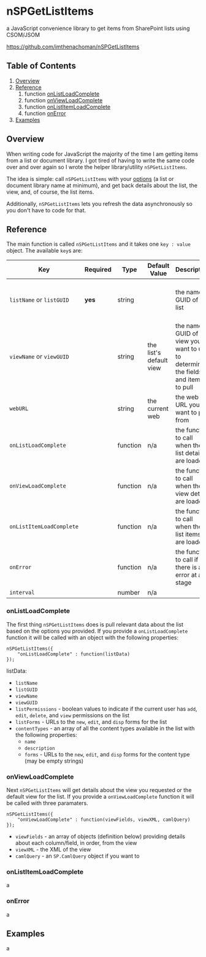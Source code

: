 # nSPGetListItems

a JavaScript convenience library to get items from SharePoint lists using CSOM/JSOM

https://github.com/imthenachoman/nSPGetListItems

## Table of Contents

 1. [Overview](#overview)
 2. [Reference](#reference)
	 1. function [onListLoadComplete](#onlistloadcomplete)
	 2. function [onViewLoadComplete](#onviewloadcomplete)
	 3. function [onListItemLoadComplete](#onlistitemloadcomplete)
	 4. function [onError](#onerror)
 4. [Examples](#examples)
 
## Overview

When writing code for JavaScript the majority of the time I am getting items from a list or document library. I got tired of having to write the same code over and over again so I wrote the helper library/utility `nSPGetListItems`.

The idea is simple: call `nSPGetListItems` with your [options](#reference)  (a list or document library name at minimum), and get back details about the list, the view, and, of course, the list items.

Additionally, `nSPGetListItems` lets you refresh the data asynchronously so you don't have to code for that. 

## Reference

The main function is called `nSPGetListItems` and it takes one `key : value` object. The available `key`s are:

Key | Required | Type | Default Value | Description | Example
--- | --- | --- | --- | --- | ---
`listName` or `listGUID` | **yes** | string | | the name or GUID of the list | <ul><li>`"Announcements"`</li><li>`"{1c7c0498-6f1c-4ec1-8ee6-dd9959f3c52d}"`</li></ul>
`viewName` or `viewGUID` | | string | the list's default view | the name or GUID of the view you want to use to determine the fields and items to pull | <ul><li>`"All Documents"`</li><li>`"{dce68293-70e5-4c47-acda-72e6236b8f65}"`</li></ul>
`webURL` | | string | the current web | the web URL you want to pull from | <ul><li>`"/someSite"`</li><li>`"/someSite/subSite"`</li></ul>
`onListLoadComplete` | | function | n/a | the function to call when the list details are loaded | see [onListLoadComplete](#onlistloadcomplete) below
`onViewLoadComplete` | | function | n/a | the function to call when the view details are loaded | see [onViewLoadComplete](#onviewloadcomplete) below
`onListItemLoadComplete` | | function | n/a | the function to call when the list items are loaded | see [onListItemLoadComplete](#onlistitemloadcomplete) below
`onError` | | function | n/a | the function to call if there is an error at any stage | see [onError](#onerror) below
`interval` | | number | n/a | 

### onListLoadComplete

The first thing `nSPGetListItems` does is pull relevant data about the list based on the options you provided. If you provide a `onListLoadComplete` function it will be called with an object with the following properties:

    nSPGetListItems({
        "onListLoadComplete" : function(listData)
    });

listData:

 - `listName`
 - `listGUID`
 - `viewName`
 - `viewGUID`
 - `listPermissions` - boolean values to indicate if the current user has `add`, `edit`, `delete`, and `view` permissions on the list
 - `listForms` - URLs to the `new`, `edit`, and `disp` forms for the list
 - `contentTypes` - an array of all the content types available in the list with the following properties:
   - `name`
   - `description`
   - `forms` - URLs to the `new`, `edit`, and `disp` forms for the content type (may be empty strings)

### onViewLoadComplete

Next `nSPGetListItems` will get details about the view you requested or the default view for the list. If you provide a `onViewLoadComplete` function it will be called with three paramaters.

    nSPGetListItems({
        "onViewLoadComplete" : function(viewFields, viewXML, camlQuery)
    });


 - `viewFields` - an array of objects (definition below) providing details about each column/field, in order, from the view
 - `viewXML` - the XML of the view
 - `camlQuery` - an `SP.CamlQuery` object if you want to 

### onListItemLoadComplete

a

### onError

a

## Examples

a
